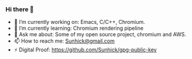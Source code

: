 ### Hi there 👋

- 🔭 I’m currently working on: Emacs, C/C++, Chromium.
- 🌱 I’m currently learning: Chromium rendering pipeline
- 💬 Ask me about: Some of my open source project, chromium and AWS.
- 📫 How to reach me: Sunhick@gmail.com
- ⚡ Digital Proof: https://github.com/Sunhick/gpg-public-key
